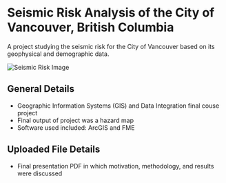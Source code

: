 # Seismic Risk Analysis of the City of Vancouver, British Columbia

A project studying the seismic risk for the City of Vancouver based on its geophysical and demographic data. 

![Seismic Risk Image](/images/seismicRisk.PNG)

## General Details
- Geographic Information Systems (GIS) and Data Integration final couse project
- Final output of project was a hazard map
- Software used included: ArcGIS and FME

## Uploaded File Details
- Final presentation PDF in which motivation, methodology, and results were discussed
